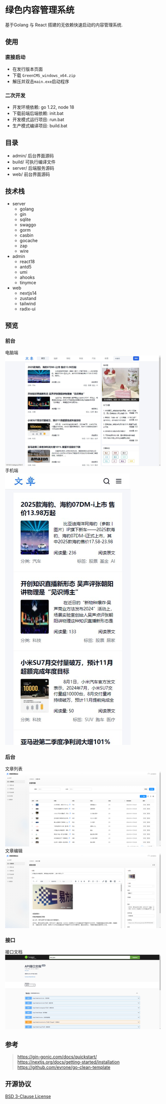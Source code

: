 # 绿色内容管理系统
基于Golang 与 React 搭建的无依赖快速启动的内容管理系统.

## 使用
### 直接启动
- 在发行版本页面
- 下载 `GreenCMS_windows_x64.zip`
- 解压并双击`main.exe`启动程序

### 二次开发
- 开发环境依赖: go 1.22, node 18
- 下载前端后端依赖: init.bat 
- 开发模式运行项目: run.bat 
- 生产模式编译项目: build.bat 

## 目录
- admin/ 后台界面源码 
- build/ 可执行编译文件
- server/ 后端服务源码
- web/ 前台界面源码

## 技术栈
- server
    - golang
    - gin
    - sqlite
    - swaggo
    - gorm
    - casbin
    - gocache
    - zap
    - wire
- admin 
    - react18
    - antd5
    - umi
    - ahooks
    - tinymce
- web
    - nextjs14
    - zustand
    - tailwind
    - radix-ui

## 预览
### 前台
电脑端  
![首页](./preview/web/web.jpg)
手机端  
![首页](./preview/web/mobile.jpg)
### 后台  
文章列表  
![文章列表](./preview/admin/article.png)
文章编辑  
![文章编辑](./preview/admin/article_edit.png)
### 接口
接口文档  
![接口文档](./preview/api/doc.jpg)

## 参考
> https://gin-gonic.com/docs/quickstart/  
> https://nextjs.org/docs/getting-started/installation  
> https://github.com/evrone/go-clean-template  

## 开源协议
[BSD 3-Clause License](LICENSE)